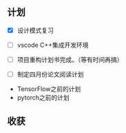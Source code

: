 ## 计划

- [x] 设计模式复习
- [ ] vscode C++集成开发环境
- [ ] 项目重构计划书完成。（等有时间再搞）
- [ ] 制定四月份论文阅读计划


- TensorFlow之前的计划
- pytorch之前的计划



## 收获

